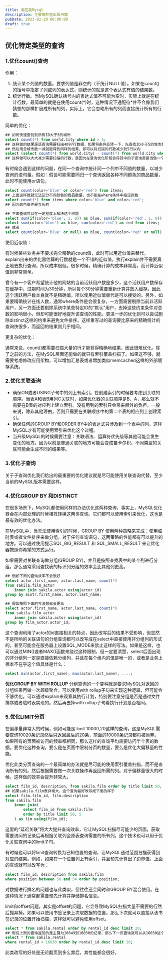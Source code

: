 ```yaml
---
title: 高性能Mysql
description: 主要摘抄至出版书籍
pubDate: 2023-02-20 00:00:00
draft: true
---
```



## 优化特定类型的查询

### 1.优化count()查询

作用：

1. 统计某个列值的数量。要求列值是非空的（不统计NULL值）。如果在count()的括号中指定了列或列的表达式，则统计的就是这个表达式有值的结果数。
2. 统计行数。当MySQL确认括号内的表达式值不可能为空时，实际上就是在统计行数。最简单的就是在使用count(*)时，这种情况下通配符\*并不会像我们猜想的那样扩展成所有的列，实际上，它会忽略所有的列而直接统计所有的行数。

简单的优化：

```sql
## 如何快速查找到所有ID大于5的城市
select count(*) from world.City where id > 5;
## 这样做的结果是该查询需要扫描4097行数据，如果将条件反转一下，先查找ID小于5的城市数
## 然后用总城市数一减就能得到同样的结果，却可以将扫描的行数减少到5行以内
select (select count(*) from world.City) - count(*) from world.City where ID <=5;
## 这样做可以大大减少需要扫描的行数，是因为在查询优化阶段会将其中的子查询直接当做一个常数来处理。
```

有时候会遇到这样的问题，在同一个查询中统计同一个列中不同值的数量，以减少查询的语句量。假如：假设可能需要同归一个查询返回各种不同颜色的商品数量，此时不能使用or语句。

```sql
select count(color='blue' or color='red') from items;
## 上面这样做就无法区分不同颜色的商品数量，也不能在where条件中指定颜色
select count(*) from items where color='blue' and color='red';
## 因为颜色条件是互斥的

## 下面查询可以在一定程度上解决这个问题
select sum(if(color='blue', 1, 0)) as blue, sum(if(color='red', 1, 0)) as red from items;
select sum(color='blue') as blue, sum(color='red') as red from items;
## 或者
select count(color='blue' or null) as blue, count(color='red' or null) as red from items;
```

使用近似值：

有时候某些业务并不要求完全精确的count值，此时可以用近似值来替代。explain出来的优化器估算的行数就是一个不错的近似值，执行explain并不需要真正地去执行查询，所以成本很低。很多时候，精确计算的成本非常高，而计算近似值则非常简单。

曾今有一个客户希望统计他的网站的当前活跃用户数是多少，这个活跃用户数保存在缓存中，过期时间为30分钟，所以每个30分钟需要重新计算并放入缓存。因此这个活跃用户数本身就不是精确值，所以使用近似值替代是可以接受的。另外，如果要精确统计在线人数，通常where条件是会很复杂，一方面需要剔除当前非活跃用户，另一方面还要剔除系统中某些特定ID的“默认”用户，去掉这些约束条件对总数的影响很小，但却可能很好地提升该查询的性能。更进一步的优化则可以尝试删除distinct这样的约束来避免文件排序。这样重写过的查询要比原来的精确统计的查询快很多，而返回的结果则几乎相同。

更复杂的优化：

通常来说，count()都需要扫描大量的行才能获得精确地结果，因此很难优化。除了之前的方法，在MySQL层面还能做的就只有索引覆盖扫描了。如果这不够，就需要考虑修改应用架构，可以增加汇总表或者增加类似memcached这样的外部缓存系统。

### 2.优化关联查询

* 确保ON或者USING子句中的列上有索引。在创建索引的时候要考虑到关联的顺序。当表A和表B用列C关联时，如果优化器的关联顺序是B、A，那么就不需要在B表的对应列上建立索引。没有用到的索引只会带来额外的负担。一般来说，除非其他理由，否则只需要在关联顺序中的第二个表的相应列上创建索引。
* 确保任何的GROUP BY和ORDER BY中的表达式只涉及到一个表中的列，这样MySQL才有可能使用索引来优化这个过程。
* 当升级MySQL的时候需要注意：关联语法、运算符优先级等其他可能会发生变化的地方。因为以前是普通关联的地方可能会变成笛卡尔积，不同类型的关联可能会生成不同的结果等。

### 3.优化子查询

关于子查询优化我们给出的最重要的优化建议就是尽可能使用关联查询代替，至少当前的MySQL版本需要这样。

### 4.优化GROUP BY 和DISTINCT

在很多场景下，MySQL都使用同样的办法优化这两种查询，事实上，MySQL优化器会在内部处理的时候相互转换这两类查询。它们都可以使用索引来优化，这也是最有效的优化办法。

在MySQL中，当无法使用索引的时候，GROUP BY 使用两种策略来完成：使用临时表或者文件排序来做分组。对于任何查询语句，这两策略的性能都有可以提升的地方。可以通过使用提示SQL_BIG_RESULT 和 SQL_SMALL_RESULT 来让优化器按照你希望的方式运行。

如果需要对关联查询做分组(GROUP BY)，并且是按照查找表中的某个列进行分组，那么通常采用查找表的标识列分组的效率会比其他列更高。

```sql
## 例如下面的查询效率不会很好
select actor.first_name, actor.last_name, count(*)
from sakila.film_actor
    inner join sakila.actor using(actor_id)
group by acotr.first_name, actor.last_name;

## 假如按照下面的写法效率会更高
select actor.first_name, actor.last_name, count(*)
from sakila.film_actor
    inner join sakila.actor using(actor_id)
group by film_actor.actor_id;
```

这个查询利用了actor的id直接相关的特点，因此改写后的结果不受影响，但显然不是所哟的关联语句的分组查询都可以改写成在select中直接使用非分组列的形式的。甚至可能会在服务器上设置SQL_MODE来禁止这样的写法。如果是这样，也可以通过MIN()或者MAX()函数来绕过这种限制，但一定要清楚，select后面出现的非分组列一定是直接依赖分组列，并且在每个组内的值是唯一的，或者是业务上根本不在乎这个值具体是什么：

```sql
select min(actor.first_name), max(actor.last_name), ....;
```

**优化GROUP BY WITH ROLLUP**
分组查询的一个变种就是要求MySQL对返回的分组结果再做一次超级聚合。可以使用with rollup子句来实现这种逻辑，但可能会不够优化。可以通过explain来观察其执行计划，特别要注意分组是否是通过文件排序或者临时表实现的。然后再去掉with rollup子句看执行计划是否相同。

### 5.优化LIMIT分页

在偏移量非常大的时候，例如可能是 limit 10000,20这样的查询，这是MySQL需要查询10020条记录然后只返回最后的20条，前面的10000条记录都将被抛弃。如果所有的页面被访问的频率都相同，那么这样的查询平均需要访问半个表的数据。要优化这种查询，要么是在页面中限制分页的数量，要么是优化大偏移量的性能。

优化此类分页查询的一个最简单的办法就是尽可能的使用索引覆盖扫描，而不是查询所有的列。然后根据需要做一次关联操作再返回所需的列。对于偏移量很大的时候，这样做的效率会提升非常大。

```sql
select film_id, description, from sakila.film order by title limit 50, 5;
## 如果sakila.film表非常大，这个查询最好改写成下面的样子
select film.film_id, film.description
from sakila.film
    inner join(
        select film_id from sakila.film
        order by title limit 50, 5
    ) as lim using(film_id);
```

这里的“延迟关联”将大大提升查询效率，它让MySQL扫描尽可能少的页面，获取需要访问的记录后再根据关联列会原表查询需要的所有列。这个技术也可以用于优化关联查询中的limit子句。

有时候也可以将limit查询转换为已知位置的查询，让MySQL通过范围扫描获得到对应的结果。例如，如果在一个位置列上有索引，并且预先计算出了边界值，上面的查询就可以改写为：

```sql
select film_id, description from sakila.film
where position between 50 and 54 order by position;
```

对数据进行排名的问题也与此类似，但往往还会同时和GROUP BY混合使用。在这种情况下通常都需要预先计算并存储排名信息。

limit和offset问题，其实是offset的问题，它会导致MySQL扫描大量不需要的行然后抛弃掉。如果可以使用书签记录上次取数据的位置，那么下次就可以直接从该书签记录的位置开始扫描，这样就可以避免使用offset。

```sql
select * from sakila.rental order by rental_id desc limit 20;
## 假设上面的查询返回的是主键为16049到16030的记录，那么下一页查询就可以从16030这个点开始
select * from sakila.rental 
where rental_id < 16030 order by rental_id desc limit 20;
```

此类改写的好处是无论翻页到多么靠后，其性能都会很好。
